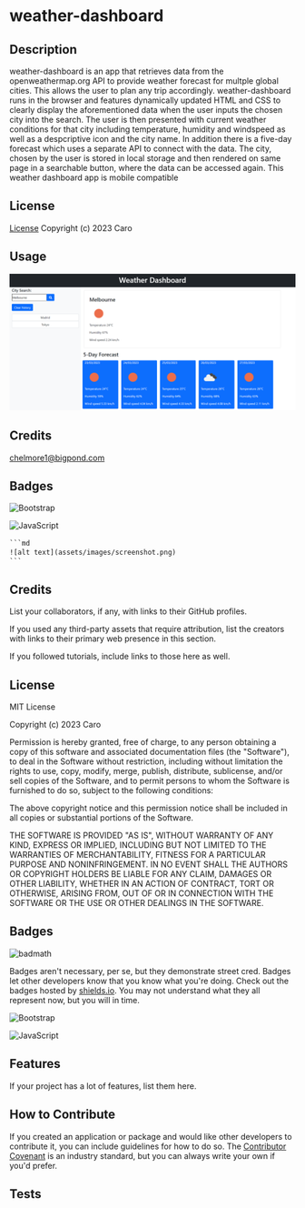 # weather-dashboard

## Description

weather-dashboard is an app that retrieves data from the openweathermap.org API to provide weather forecast for multple global cities. This allows the user to plan any trip accordingly. weather-dashboard runs in the browser and features dynamically updated HTML and CSS to clearly display the aforementioned data when the user inputs the chosen city into the search. The user is then presented with current weather conditions for that city including temperature, humidity and windspeed as well as a despcriptive icon and the city name. In addition there is a five-day forecast which uses a separate API to connect with the data. 
The city, chosen by the user is stored in local storage and then rendered on same page in a searchable button, where the data can be accessed again. 
This weather dashboard app is mobile compatible

## License

[License](/LICENSE)
Copyright (c) 2023 Caro

## Usage
![screenshot](assets/weather-dashboard.png)

## Credits

chelmore1@bigpond.com

## Badges


![Bootstrap](https://img.shields.io/badge/Bootstrap-563D7C?style=for-the-badge&logo=bootstrap&logoColor=white)
    
![JavaScript](https://img.shields.io/badge/JavaScript-323330?style=for-the-badge&logo=javascript&logoColor=F7DF1E)

    ```md
    ![alt text](assets/images/screenshot.png)
    ```

## Credits

List your collaborators, if any, with links to their GitHub profiles.

If you used any third-party assets that require attribution, list the creators with links to their primary web presence in this section.

If you followed tutorials, include links to those here as well.

## License
MIT License

Copyright (c) 2023 Caro

Permission is hereby granted, free of charge, to any person obtaining a copy
of this software and associated documentation files (the "Software"), to deal
in the Software without restriction, including without limitation the rights
to use, copy, modify, merge, publish, distribute, sublicense, and/or sell
copies of the Software, and to permit persons to whom the Software is
furnished to do so, subject to the following conditions:

The above copyright notice and this permission notice shall be included in all
copies or substantial portions of the Software.

THE SOFTWARE IS PROVIDED "AS IS", WITHOUT WARRANTY OF ANY KIND, EXPRESS OR
IMPLIED, INCLUDING BUT NOT LIMITED TO THE WARRANTIES OF MERCHANTABILITY,
FITNESS FOR A PARTICULAR PURPOSE AND NONINFRINGEMENT. IN NO EVENT SHALL THE
AUTHORS OR COPYRIGHT HOLDERS BE LIABLE FOR ANY CLAIM, DAMAGES OR OTHER
LIABILITY, WHETHER IN AN ACTION OF CONTRACT, TORT OR OTHERWISE, ARISING FROM,
OUT OF OR IN CONNECTION WITH THE SOFTWARE OR THE USE OR OTHER DEALINGS IN THE
SOFTWARE.

## Badges

![badmath](https://img.shields.io/github/languages/top/lernantino/badmath)

Badges aren't necessary, per se, but they demonstrate street cred. Badges let other developers know that you know what you're doing. Check out the badges hosted by [shields.io](https://shields.io/). You may not understand what they all represent now, but you will in time.

![Bootstrap](https://img.shields.io/badge/Bootstrap-563D7C?style=for-the-badge&logo=bootstrap&logoColor=white)
    
![JavaScript](https://img.shields.io/badge/JavaScript-323330?style=for-the-badge&logo=javascript&logoColor=F7DF1E)

## Features

If your project has a lot of features, list them here.

## How to Contribute

If you created an application or package and would like other developers to contribute it, you can include guidelines for how to do so. The [Contributor Covenant](https://www.contributor-covenant.org/) is an industry standard, but you can always write your own if you'd prefer.

## Tests
